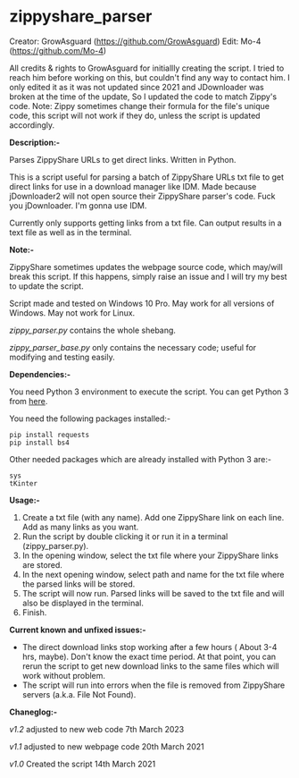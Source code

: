 # zippyshare_parser

Creator: GrowAsguard (https://github.com/GrowAsguard)
Edit: Mo-4 (https://github.com/Mo-4)

All credits & rights to GrowAsguard for initiallly creating the script.
I tried to reach him before working on this, but couldn't find any way to contact him.
I only edited it as it was not updated since 2021 and JDownloader was broken at the time of the update,
So I updated the code to match Zippy's code.
Note: Zippy sometimes change their formula for the file's unique code, this script will not work if they do, unless the script is updated accordingly.

**Description:-**

Parses ZippyShare URLs to get direct links. Written in Python.

This is a script useful for parsing a batch of ZippyShare URLs txt file to get direct links for use in a download manager like IDM.
Made because jDownloader2 will not open source their ZippyShare parser's code. Fuck you jDownloader. I'm gonna use IDM.

Currently only supports getting links from a txt file.
Can output results in a text file as well as in the terminal.

**Note:-**

ZippyShare sometimes updates the webpage source code, which may/will break this script. If this happens, simply raise an issue and I will try my best to update the script. 

Script made and tested on Windows 10 Pro. May work for all versions of Windows. May not work for Linux.

_zippy_parser.py_ contains the whole shebang.

_zippy_parser_base.py_ only contains the necessary code; useful for modifying and testing easily.

**Dependencies:-**

You need Python 3 environment to execute the script. You can get Python 3 from [here](https://www.python.org/downloads/).

You need the following packages installed:-

	pip install requests
	pip install bs4
	
Other needed packages which are already installed with Python 3 are:-

	sys
	tKinter
  
**Usage:-**

1) Create a txt file (with any name). Add one ZippyShare link on each line. Add as many links as you want.
2) Run the script by double clicking it or run it in a terminal (zippy_parser.py).
3) In the opening window, select the txt file where your ZippyShare links are stored.
4) In the next opening window, select path and name for the txt file where the parsed links will be stored.
5) The script will now run. Parsed links will be saved to the txt file and will also be displayed in the terminal.
6) Finish.

**Current known and unfixed issues:-**

- The direct download links stop working after a few hours ( About 3-4 hrs, maybe). Don't know the exact time period. At that point, you can rerun the script to get new download links to the same files which will work without problem.
- The script will run into errors when the file is removed from ZippyShare servers (a.k.a. File Not Found).

**Chaneglog:-**

*v1.2*
adjusted to new web code
7th March 2023

*v1.1*
adjusted to new webpage code
20th March 2021

*v1.0* 
Created the script
14th March 2021
